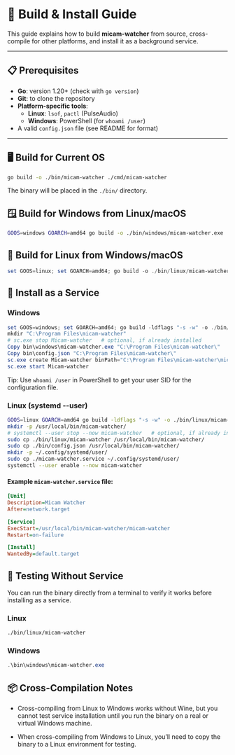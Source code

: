# 🔧 Build & Install Guide

This guide explains how to build **micam-watcher** from source, cross-compile for other platforms, and install it as a background service.

---

## 📋 Prerequisites

- **Go**: version 1.20+ (check with `go version`)
- **Git**: to clone the repository
- **Platform-specific tools**:
  - **Linux**: `lsof`, `pactl` (PulseAudio)
  - **Windows**: PowerShell (for `whoami /user`)
- A valid `config.json` file (see README for format)

---

## 🖥️ Build for Current OS

```bash
go build -o ./bin/micam-watcher ./cmd/micam-watcher
```
The binary will be placed in the `./bin/` directory.

## 🪟 Build for Windows from Linux/macOS

```bash
GOOS=windows GOARCH=amd64 go build -o ./bin/windows/micam-watcher.exe ./cmd/micam-watcher
```

## 🐧 Build for Linux from Windows/macOS

```powershell
set GOOS=linux; set GOARCH=amd64; go build -o ./bin/linux/micam-watcher ./cmd/micam-watcher
```

## 🚀 Install as a Service

### Windows

```powershell
set GOOS=windows; set GOARCH=amd64; go build -ldflags "-s -w" -o ./bin/windows/micam-watcher.exe ./cmd/micam-watcher
mkdir "C:\Program Files\micam-watcher"
# sc.exe stop Micam-watcher   # optional, if already installed
Copy bin\windows\micam-watcher.exe "C:\Program Files\micam-watcher\"
Copy bin\config.json "C:\Program Files\micam-watcher\"
sc.exe create Micam-watcher binPath="C:\Program Files\micam-watcher\micam-watcher.exe"
sc.exe start Micam-watcher
```
Tip: Use `whoami /user` in PowerShell to get your user SID for the configuration file.

### Linux (systemd --user)

```bash
GOOS=linux GOARCH=amd64 go build -ldflags "-s -w" -o ./bin/linux/micam-watcher ./cmd/micam-watcher
mkdir -p /usr/local/bin/micam-watcher/
# systemctl --user stop --now micam-watcher   # optional, if already installed
sudo cp ./bin/linux/micam-watcher /usr/local/bin/micam-watcher/
sudo cp ./bin/config.json /usr/local/bin/micam-watcher/
mkdir -p ~/.config/systemd/user/
sudo cp ./micam-watcher.service ~/.config/systemd/user/
systemctl --user enable --now micam-watcher
```
#### Example `micam-watcher.service` file:

```ini
[Unit]
Description=Micam Watcher
After=network.target

[Service]
ExecStart=/usr/local/bin/micam-watcher/micam-watcher
Restart=on-failure

[Install]
WantedBy=default.target
```

## 🧪 Testing Without Service
You can run the binary directly from a terminal to verify it works before installing as a service.

### Linux
```bash
./bin/linux/micam-watcher
```

### Windows
```powershell
.\bin\windows\micam-watcher.exe
```

## 📦 Cross-Compilation Notes

- Cross-compiling from Linux to Windows works without Wine, but you cannot test service installation until you run the binary on a real or virtual Windows machine.

- When cross-compiling from Windows to Linux, you’ll need to copy the binary to a Linux environment for testing.
